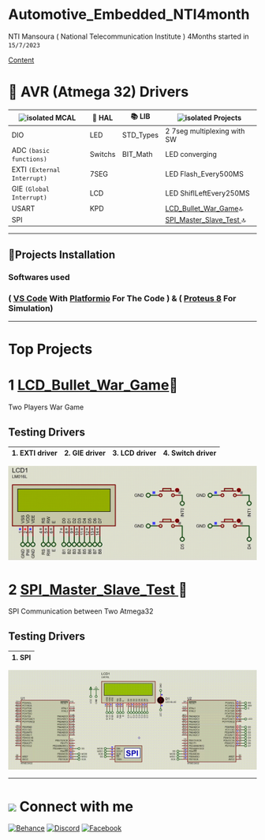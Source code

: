 # Automotive_Embedded_NTI4month
 NTI Mansoura  ( National Telecommunication Institute ) 4Months started in `15/7/2023 `
 
 [Content](https://www.nti.sci.eg/4m/tracks.php/)
 

#  🔌 AVR (Atmega 32) Drivers
| <img src="https://emoji.discadia.com/emojis/7896b70a-42c0-489d-9927-5ba0b0c619f3.PNG" alt="isolated" width="25" > MCAL  | 📀 HAL | 📚 LIB | <img src="https://emoji.discadia.com/emojis/28157f12-798b-40c7-b0e8-c7e425c45bd1.GIF" alt="isolated" width="20" > Projects |
| ---- | ---- | ---- | ---- |
| DIO |LED |STD_Types|2 7seg multiplexing with SW
| ADC `(basic functions)` |Switchs|BIT_Math|LED converging
| EXTI `(External Interrupt)` |7SEG||LED Flash_Every500MS
| GIE `(Global Interrupt)` |LCD||LED ShiflLeftEvery250MS
| USART|KPD||[LCD_Bullet_War_Game](https://github.com/Osama-Abd-El-Mohsen/Automotive_Embedded_NTI4month/tree/main/Projects/LCD_Bullet_War_Game)🔝
| SPI|||[SPI_Master_Slave_Test ](https://github.com/Osama-Abd-El-Mohsen/Automotive_Embedded_NTI4month/tree/main/Projects/SPI_test)🔝

---

## **📂Projects Installation**
  ### Softwares used 
  ### ( [VS Code](https://code.visualstudio.com) With [Platformio](https://platformio.org/install/ide?install=vscode)  For The Code ) & ( [Proteus 8](https://www.labcenter.com) For Simulation) 
---
# Top Projects
 # 1 [LCD_Bullet_War_Game](https://github.com/Osama-Abd-El-Mohsen/Automotive_Embedded_NTI4month/tree/main/Projects/LCD_Bullet_War_Game)🚀
 Two Players War Game 
 
 ## **Testing Drivers**  
 | 1. EXTI driver | 2. GIE driver | 3. LCD driver |4. Switch driver |
 |  ------- | ------- | ------- | ------- |

![](https://github.com/Osama-Abd-El-Mohsen/Automotive_Embedded_NTI4month/blob/main/Projects/LCD_Bullet_War_Game/Gmae_GIF.gif?raw=true)
# 2 [SPI_Master_Slave_Test ](https://github.com/Osama-Abd-El-Mohsen/Automotive_Embedded_NTI4month/tree/main/Projects/SPI_test)💬
SPI Communication between Two Atmega32
 ## **Testing Drivers**  
 | 1. SPI |
 |  ---- |
![](https://raw.githubusercontent.com/Osama-Abd-El-Mohsen/Automotive_Embedded_NTI4month/main/Projects/SPI_test/myFile8-14-2023_104322_PM.gif)

---


<h1> <img src='https://raw.githubusercontent.com/ShahriarShafin/ShahriarShafin/main/Assets/handshake.gif' width="80"> Connect with me </h1>

[![Behance](https://img.shields.io/badge/Behance-151A22?style=for-the-badge&logo=behance)](https://behance.net/Osama_Abd_ElMoh7sen) 
[![Discord](https://img.shields.io/badge/Discord-151A22?style=for-the-badge&logo=Discord)](https://discordapp.com/users/716301044514029619) 
[![Facebook](https://img.shields.io/badge/Facebook-151A22?style=for-the-badge&logo=Facebook)](https://facebook.com/o.Abd.ElMohsen)
